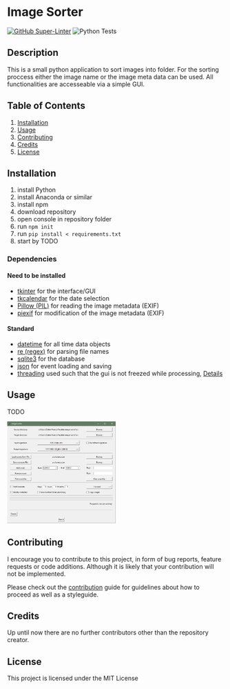 # Image Sorter

[![GitHub Super-Linter](https://github.com/rwarnking/image-sorter/workflows/Lint%20Code%20Base/badge.svg)](https://github.com/marketplace/actions/super-linter)
![Python Tests](https://github.com/rwarnking/image-sorter/workflows/Run%20Python%20Tests/badge.svg)

## Description
This is a small python application to sort images into folder.
For the sorting proccess either the image name or the image meta data can be used.
All functionalities are accesseable via a simple GUI.

## Table of Contents
1. [Installation](#installation)
2. [Usage](#usage)
3. [Contributing](#contributing)
4. [Credits](#credits)
4. [License](#license)

## Installation

1. install Python
2. install Anaconda or similar
3. install npm
4. download repository
5. open console in repository folder
6. run `npm init`
7. run `pip install < requirements.txt`
8. start by TODO

### Dependencies

#### Need to be installed
* [tkinter](https://docs.python.org/3/library/tkinter.html) for the interface/GUI
* [tkcalendar](https://pypi.org/project/tkcalendar/) for the date selection
* [Pillow (PIL)](https://pillow.readthedocs.io/en/stable/#) for reading the image metadata (EXIF)
* [piexif](https://piexif.readthedocs.io/en/latest/) for modification of the image metadata (EXIF)

#### Standard
* [datetime](https://docs.python.org/3/library/datetime.html) for all time data objects
* [re (regex)](https://docs.python.org/3/library/re.html) for parsing file names
* [sqlite3](https://docs.python.org/3/library/sqlite3.html) for the database
* [json](https://docs.python.org/3/library/json.html) for event loading and saving
* [threading](https://docs.python.org/3/library/threading.html) used such that the gui is not freezed while processing,
  [Details](https://realpython.com/intro-to-python-threading/)

## Usage
TODO

<img src="docs/images/gui.jpg" width="50%" alt="Image of the gui">

## Contributing

I encourage you to contribute to this project, in form of bug reports, feature requests
or code additions. Although it is likely that your contribution will not be implemented.

Please check out the [contribution](docs/CONTRIBUTING.md) guide for guidelines about how to proceed
as well as a styleguide.

## Credits
Up until now there are no further contributors other than the repository creator.

## License
This project is licensed under the MIT License
